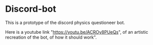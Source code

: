 # Discord-bot
This is a prototype of the discord physics questioneer bot.

Here is a youtube link "https://youtu.be/ACROy8PUeQs", of an artistic recreation of the bot, of how it should work".
